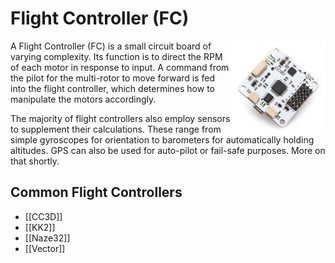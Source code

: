 # Flight Controller (FC)

<img src="/uploads/flight-controller-generic.jpg" align="right" width="150" /> A Flight Controller (FC) is a small circuit board of varying complexity. Its function is to direct the RPM of each motor in response to input. A command from the pilot for the multi-rotor to move forward is fed into the flight controller, which determines how to manipulate the motors accordingly.

The majority of flight controllers also employ sensors to supplement their calculations. These range from simple gyroscopes for orientation to barometers for automatically holding altitudes. GPS can also be used for auto-pilot or fail-safe purposes. More on that shortly.

## Common Flight Controllers

* [[CC3D]]
* [[KK2]]
* [[Naze32]]
* [[Vector]]
